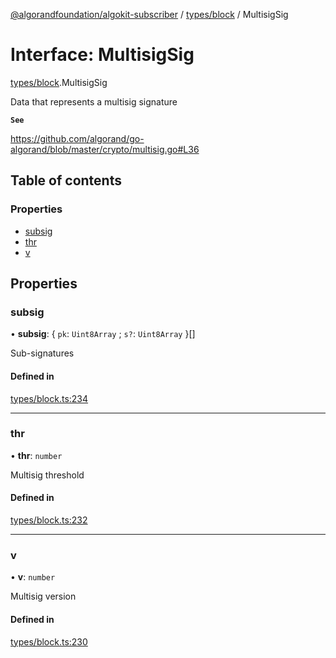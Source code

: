 [@algorandfoundation/algokit-subscriber](../README.md) / [types/block](../modules/types_block.md) / MultisigSig

# Interface: MultisigSig

[types/block](../modules/types_block.md).MultisigSig

Data that represents a multisig signature

**`See`**

https://github.com/algorand/go-algorand/blob/master/crypto/multisig.go#L36

## Table of contents

### Properties

- [subsig](types_block.MultisigSig.md#subsig)
- [thr](types_block.MultisigSig.md#thr)
- [v](types_block.MultisigSig.md#v)

## Properties

### subsig

• **subsig**: \{ `pk`: `Uint8Array` ; `s?`: `Uint8Array`  }[]

Sub-signatures

#### Defined in

[types/block.ts:234](https://github.com/algorandfoundation/algokit-subscriber-ts/blob/main/src/types/block.ts#L234)

___

### thr

• **thr**: `number`

Multisig threshold

#### Defined in

[types/block.ts:232](https://github.com/algorandfoundation/algokit-subscriber-ts/blob/main/src/types/block.ts#L232)

___

### v

• **v**: `number`

Multisig version

#### Defined in

[types/block.ts:230](https://github.com/algorandfoundation/algokit-subscriber-ts/blob/main/src/types/block.ts#L230)
